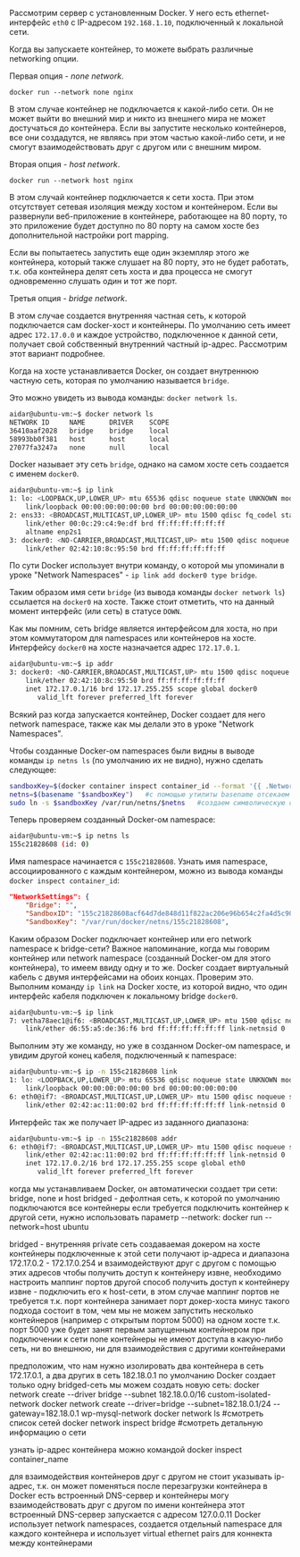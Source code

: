 Рассмотрим сервер с установленным Docker. У него есть ethernet-интерфейс `eth0` с IP-адресом `192.168.1.10`, подключенный к локальной сети.

Когда вы запускаете контейнер, то можете выбрать различные networking опции.

Первая опция - *none network*.

`docker run --network none nginx`

В этом случае контейнер не подключается к какой-либо сети. Он не может выйти во внешний мир и никто из внешнего мира не может достучаться до контейнера. Если вы запустите несколько контейнеров, все они создадутся, не являясь при этом частью какой-либо сети, и не смогут взаимодействовать друг с другом или с внешним миром.

Вторая опция - *host network*.

`docker run --network host nginx`

В этом случай контейнер подключается к сети хоста. При этом отсутствует сетевая изоляция между хостом и контейнером. Если вы развернули веб-приложение в контейнере, работающее на 80 порту, то это приложение будет доступно по 80 порту на самом хосте без дополнительной настройки port mapping.

Если вы попытаетесь запустить еще один экземпляр этого же контейнера, который также слушает на 80 порту, это не будет работать, т.к. оба контейнера делят сеть хоста и два процесса не смогут одновременно слушать один и тот же порт.

Третья опция - *bridge network*.

В этом случае создается внутренняя частная сеть, к которой подключается сам docker-хост и контейнеры. По умолчанию сеть имеет адрес `172.17.0.0` и каждое устройство, подключенное к данной сети, получает свой собственный внутренний частный ip-адрес. Рассмотрим этот вариант подробнее.

Когда на хосте устанавливается Docker, он создает внутреннюю частную сеть, которая по умолчанию называется `bridge`.

Это можно увидеть из вывода команды: `docker network ls`.

```bash
aidar@ubuntu-vm:~$ docker network ls
NETWORK ID     NAME      DRIVER    SCOPE
36410aaf2028   bridge    bridge    local
58993bb0f381   host      host      local
27077fa3247a   none      null      local
```

Docker называет эту сеть `bridge`, однако на самом хосте сеть создается с именем `docker0`.

```bash
aidar@ubuntu-vm:~$ ip link
1: lo: <LOOPBACK,UP,LOWER_UP> mtu 65536 qdisc noqueue state UNKNOWN mode DEFAULT group default qlen 1000
    link/loopback 00:00:00:00:00:00 brd 00:00:00:00:00:00
2: ens33: <BROADCAST,MULTICAST,UP,LOWER_UP> mtu 1500 qdisc fq_codel state UP mode DEFAULT group default qlen 1000
    link/ether 00:0c:29:c4:9e:df brd ff:ff:ff:ff:ff:ff
    altname enp2s1
3: docker0: <NO-CARRIER,BROADCAST,MULTICAST,UP> mtu 1500 qdisc noqueue state DOWN mode DEFAULT group default
    link/ether 02:42:10:8c:95:50 brd ff:ff:ff:ff:ff:ff
```

По сути Docker использует внутри команду, о которой мы упоминали в уроке "Network Namespaces" - `ip link add docker0 type bridge`.

Таким образом имя сети `bridge` (из вывода команды `docker network ls`) ссылается на `docker0` на хосте. Также стоит отметить, что на данный момент интерфейс (или сеть) в статусе `DOWN`.

Как мы помним, сеть bridge является интерфейсом для хоста, но при этом коммутатором для namespaces или контейнеров на хосте. Интерфейсу `docker0` на хосте назначается адрес `172.17.0.1`.

```bash
aidar@ubuntu-vm:~$ ip addr
3: docker0: <NO-CARRIER,BROADCAST,MULTICAST,UP> mtu 1500 qdisc noqueue state DOWN group default
    link/ether 02:42:10:8c:95:50 brd ff:ff:ff:ff:ff:ff
    inet 172.17.0.1/16 brd 172.17.255.255 scope global docker0
       valid_lft forever preferred_lft forever
```

Всякий раз когда запускается контейнер, Docker создает для него network namespace, также как мы делали это в уроке "Network Namespaces".

Чтобы созданные Docker-ом namespaces были видны в выводе команды `ip netns ls` (по умолчанию их не видно), нужно сделать следующее:

```bash
sandboxKey=$(docker container inspect container_id --format '{{ .NetworkSettings.SandboxKey }}')   #получаем полный путь до namespace Docker
netns=$(basename "$sandboxKey")   #с помощью утилиты basename отсекаем путь и получаем только имя namespace
sudo ln -s $sandboxKey /var/run/netns/$netns   #создаем символическую ссылку на namespace Docker в общем каталоге namespace-ов ОС
```

Теперь проверяем созданный Docker-ом namespace:

```bash
aidar@ubuntu-vm:~$ ip netns ls
155c21828608 (id: 0)
```

Имя namespace начинается с `155c21828608`. Узнать имя namespace, ассоциированного с каждым контейнером, можно из вывода команды `docker inspect container_id`:

```json
"NetworkSettings": {
    "Bridge": "",
    "SandboxID": "155c21828608acf64d7de848d11f822ac206e96b654c2fa4d5c908b025f95351",
    "SandboxKey": "/var/run/docker/netns/155c21828608",
```

Каким образом Docker подключает контейнер или его network namespace к bridge-сети? Важное напоминание, когда мы говорим контейнер или network namespace (созданный Docker-ом для этого контейнера), то имеем ввиду одну и то же. Docker создает виртуальный кабель с двумя интерфейсами на обоих концах. Проверим это. Выполним команду `ip link` на Docker хосте, из которой видно, что один интерфейс кабеля подключен к локальному bridge `docker0`.

```bash
aidar@ubuntu-vm:~$ ip link
7: vetha78aec1@if6: <BROADCAST,MULTICAST,UP,LOWER_UP> mtu 1500 qdisc noqueue master docker0 state UP mode DEFAULT group default
    link/ether d6:55:a5:de:36:f6 brd ff:ff:ff:ff:ff:ff link-netnsid 0
```

Выполним эту же команду, но уже в созданном Docker-ом namespace, и увидим другой конец кабеля, подключенный к namespace:

```bash
aidar@ubuntu-vm:~$ ip -n 155c21828608 link
1: lo: <LOOPBACK,UP,LOWER_UP> mtu 65536 qdisc noqueue state UNKNOWN mode DEFAULT group default qlen 1000
    link/loopback 00:00:00:00:00:00 brd 00:00:00:00:00:00
6: eth0@if7: <BROADCAST,MULTICAST,UP,LOWER_UP> mtu 1500 qdisc noqueue state UP mode DEFAULT group default
    link/ether 02:42:ac:11:00:02 brd ff:ff:ff:ff:ff:ff link-netnsid 0
```

Интерфейс так же получает IP-адрес из заданного диапазона:

```bash
aidar@ubuntu-vm:~$ ip -n 155c21828608 addr
6: eth0@if7: <BROADCAST,MULTICAST,UP,LOWER_UP> mtu 1500 qdisc noqueue state UP group default
    link/ether 02:42:ac:11:00:02 brd ff:ff:ff:ff:ff:ff link-netnsid 0
    inet 172.17.0.2/16 brd 172.17.255.255 scope global eth0
       valid_lft forever preferred_lft forever
```

когда мы устанавливаем Docker, он автоматически создает три сети: bridge, none и host
bridged - дефолтная сеть, к которой по умолчанию подключаются все контейнеры
если требуется подключить контейнер к другой сети, нужно использовать параметр --network:
docker run --network=host ubuntu

bridged - внутренняя private сеть создаваемая докером на хосте
контейнеры подключенные к этой сети получают ip-адреса и диапазона 172.17.0.2 - 172.17.0.254 и взаимодействуют друг с другом с помощью этих адресов
чтобы получить доступ к контейнеру извне, необходимо настроить маппинг портов
другой способ получить доступ к контейнеру извне - подключить его к host-сети, в этом случае маппинг портов не требуется
т.к. порт контейнера занимает порт докер-хоста
минус такого подхода состоит в том, чем мы не можем запустить несколько контейнеров (например с открытым портом 5000) на одном хосте
т.к. порт 5000 уже будет занят первым запущенным контейнером
при подключении к сети none контейнеры не имеют доступа в какую-либо сеть, ни во внешнюю, ни для взаимодействия с другими контейнерами

предположим, что нам нужно изолировать два контейнера в сеть 172.17.0.1, а два других в сеть 182.18.0.1
по умолчанию Docker создает только одну bridged-сеть
мы можем создать новую сеть:
docker network create --driver bridge --subnet 182.18.0.0/16 custom-isolated-network
docker network create --driver=bridge --subnet=182.18.0.1/24 --gateway=182.18.0.1 wp-mysql-network
docker network ls   #смотреть список сетей
docker network inspect bridge   #смотреть детальную информацию о сети

узнать ip-адрес контейнера можно командой docker inspect container_name

для взаимодействия контейнеров друг с другом не стоит указывать ip-адрес, т.к. он может поменяться после перезагрузки контейнера
в Docker есть встроенный DNS-сервер и контейнеры могу взаимодействовать друг с другом по имени контейнера
этот встроенный DNS-сервер запускается с адресом 127.0.0.11
Docker использует network namespaces, создается отдельный namespace для каждого контейнера и использует virtual ethernet pairs
для коннекта между контейнерами